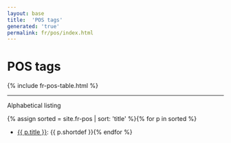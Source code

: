 ```yaml
---
layout: base
title:  'POS tags'
generated: 'true'
permalink: fr/pos/index.html
---
```


# POS tags

{% include fr-pos-table.html %}

----------

Alphabetical listing

{% assign sorted = site.fr-pos | sort: 'title' %}{% for p in sorted %}
* [{{ p.title }}](): {{ p.shortdef }}{% endfor %}
